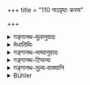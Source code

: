 +++
title = "110 नाऽपृष्टः कस्य"

+++

<details><summary>गङ्गानथ-मूलानुवादः</summary>

One should not instruct any one unless he is asked; nor any one who asks in an improper manner. even though knowing (the truth), the wise man should behave, among men, as if ignorant.—(110)
</details>

<details><summary>मेधातिथिः</summary>

अधीयानेनानुपसन्नेन यदि नाशितम् अपाक्षरं विस्वरं वाधीतं तदापृष्टेन न वक्तव्यम्- "नाशितं त्वयैवम् एतत् पठितव्यम्" इति । शिष्यस्य त्व् अपृच्छतो ऽपि वक्तव्यम् । पृच्छमानो ऽपि यद्य् **अन्यायेन** पृच्छति तथापि न वक्तव्यम् । प्रशयपूर्वकम् "अस्मिन् वस्तुनि मे संदेहस् तद् उपदेष्टुम् अर्हसि" इति शिष्यधर्मेण प्रश्नो न्यायेन । अन्यथा तु **जानन्न् अपि जडवन्** मूक इव **लोके** वर्तेत **आचरेद्** अज्ञ इव तूष्णीम् आसीत । 

- शास्त्रविषयो ऽयम् अपृष्टसंदेहापनयननिषेधः । व्यवहारे तु वक्ष्यति- "नियुक्तो वानियुक्तो वा धर्मज्ञो वक्तुम् अर्हति" इति । अन्ये त्व् अविशेषेणेच्छन्ति ॥ २.११० ॥
</details>

<details><summary>गङ्गानथ-भाष्यानुवादः</summary>

If a person, who is not his regular pupil, but is reading near him, should murder the text, or omit certain letters, or read with a wrong accent,—the learned man should not, unless he is asked to (correct), instruct the student and tell him ‘you have murdered the text, you should read it thus.’ If the reader happen to he his own pupil, then he should instruct him, even without being asked. If again the student were to ask, but ask in an improper manner,—then also he should not instruct him. The ‘proper manner’ of asking is to ask with due humility, in the manner of a pupil, with such words as—‘in this matter I have a doubt, pray instruct me on this point.’ In cases other than this, ‘*even though knowing the* *truth*, *the wise man should behave*’—continue to live—among men, ‘*as if ignorant*,’—as if he were dumb; *i.e*., he should remain silent, as if he did not know anything.

This prohibition regarding the explaining of doubts without being asked refers to scriptural matters; as regards temporal matters, the author is going to declare that—‘Employed or not employed (by the king) the man knowing the law should expound it.’ Others have held that the prohibition contained in the present verse applies equally to both scriptural and temporal matters.—(110)
</details>

<details><summary>गङ्गानथ-टिप्पन्यः</summary>

‘*Jaḍavat*.’—‘*Jaḍa*’ is ‘dumb’ here (Medhātithi and Kullūka);—an
‘idiot’ (according to others).

This verse is quoted in *Yatidharmasaṃgraha* (p. 107).
</details>

<details><summary>गङ्गानथ-तुल्य-वाक्यानि</summary>

*Vaśiṣṭha-Smṛti* (2.18).—‘The Veda should not be taught to one who is
not prepared to render such respect as lies within his power.’

*Baudhāyana-Dharmasūtra* (2.50).—‘If a question regarding the Veda is
asked without due respect, it destroys the questioner, as fire burns
straw; therefore the Veda should not be expounded to those who do not
render proper respect.’
</details>

<details><summary>Bühler</summary>

110	Unless one be asked, one must not explain (anything) to anybody, nor (must one answer) a person who asks improperly; let a wise man, though he knows (the answer), behave among men as (if he were) an idiot.
</details>

